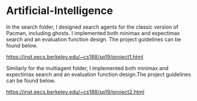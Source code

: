 # Artificial-Intelligence
In the search folder, I designed search agents for the classic version of Pacman, including ghosts. I implemented both minimax and expectimax search and an evaluation function design. The project guidelines can be found below.

https://inst.eecs.berkeley.edu/~cs188/sp19/project1.html

Similarly for the multiagent folder, I implemented both minimax and expectimax search and an evaluation function design.The project guidelines can be found below. 

https://inst.eecs.berkeley.edu/~cs188/sp19/project2.html


 
